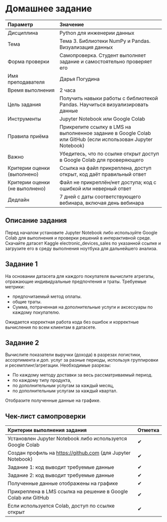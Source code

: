 
# Домашнее задание

| Параметр | Значение  |
| :-- | :-- |
| Дисциплина | Python для инженерии данных  |
| Тема | Тема 3. Библиотеки NumPy и Pandas. Визуализация данных  |
| Форма проверки | Самопроверка. Студент выполняет задание и самостоятельно проверяет его  |
| Имя преподавателя | Дарья Погудина  |
| Время выполнения | 2 часа  |
| Цель задания | Получить навыки работы с библиотекой Pandas. Научиться визуализировать данные  |
| Инструменты | Jupyter Notebook или Google Colab  |
| Правила приёма | Прикрепите ссылку в LMS на выполненное задание в Google Colab или GitHub (если использован Jupyter Notebook)  |
| Важно | Убедитесь, что по ссылке открыт доступ в Google Colab для проверяющего  |
| Критерии оценки (выполнено) | Ссылка на файл прикреплена, доступ открыт, код даёт правильный ответ  |
| Критерии оценки (не выполнено) | Файл не прикреплён/нет доступа; код с ошибкой или неверный ответ  |
| Дедлайн | 7 дней с даты соответствующего вебинара, включая день вебинара  |

## Описание задания

Перед началом установите Jupyter Notebook либо используйте Google Colab для выполнения и проверки решений в интерактивной среде.
Скачайте датасет Kaggle electronic_devices_sales по указанной ссылке и загрузите его в среду выполнения ноутбука для дальнейшего анализа.

## Задание 1

На основании датасета для каждого покупателя вычислите агрегаты, отражающие индивидуальные предпочтения и траты.
Требуемые метрики:

- предпочитаемый метод оплаты.
- общие траты.
- Сумма, потраченная на дополнительные услуги и аксессуары по каждому покупателю.

Ожидается корректная работа кода без ошибок и корректные вычисления по всем клиентам в датасете.

## Задание 2

Вычислите показатели выручки (дохода) в разрезах логистики, ассортимента и доп. услуг за разные периоды, используя группировки и ресемплинг/агрегации.
Необходимые разрезы:

- По каждому методу доставки за весь рассматриваемый период.
- по каждому типу продукта, 
- по дополнительным услугам за каждый месяц,
- по дополнительным услугам за каждый квартал.

Отобразите полученные данные на графике.

## Чек-лист самопроверки

| Критерии выполнения задания | Отметка  |
| :-- | :-- |
| Установлен Jupyter Notebook либо используется Google Colab |  ✔|
| Создан профиль на https://github.com (для Jupyter Notebook) |  ✔|
| Задание 1: код выводит требуемые данные |  ✔|
| Задание 2: код выводит требуемые данные |  ✔|
| Полученные данные отображены на графике |  ✔|
| Прикреплена в LMS ссылка на решение в Google Colab или GitHub | ✔ |
| Если используется Colab, доступ по ссылке открыт | ✔ |


